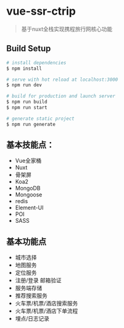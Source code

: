 # vue-ssr-ctrip

> 基于nuxt全栈实现携程旅行网核心功能

## Build Setup

```bash
# install dependencies
$ npm install

# serve with hot reload at localhost:3000
$ npm run dev

# build for production and launch server
$ npm run build
$ npm run start

# generate static project
$ npm run generate
```
## 基本技能点：
- Vue全家桶
- Nuxt
- 骨架屏
- Koa2
- MongoDB
- Mongoose
- redis
- Element-UI
- POI
- SASS

## 基本功能点
- 城市选择
- 地图服务
- 定位服务
- 注册/登录  邮箱验证
- 服务端存储
- 推荐搜索服务
- 火车票/机票/酒店搜索服务
- 火车票/机票/酒店下单流程
- 埋点/日志记录